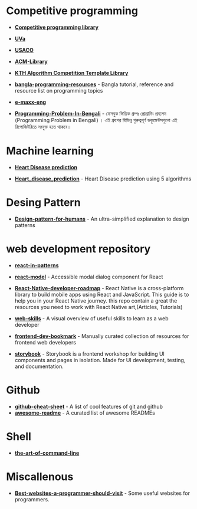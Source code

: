 # Competitive programming

* [**Competitive programming library**](https://github.com/mochow13/competitive-programming-library)

* [**UVa**](https://github.com/morris821028/UVa)
* [**USACO**](https://github.com/bqi343/USACO)
* [**ACM-Library**](https://github.com/AnikSarker/ACM-Library)
* [**KTH Algorithm Competition Template Library**](https://github.com/kth-competitive-programming/kactl)

* [**bangla-programming-resources**](https://github.com/me-shaon/bangla-programming-resources) - Bangla tutorial, reference and resource list on programming topics
* [**e-maxx-eng**](https://github.com/e-maxx-eng/e-maxx-eng)

* [**Programming-Problem-In-Bengali**](https://github.com/hasancse91/Programming-Problem-In-Bengali) - ফেসবুক ভিত্তিক গ্রুপঃ প্রোগ্রামিং প্রবলেম (Programming Problem in Bengali) । এই গ্রুপের বিভিন্ন গুরুত্বপূর্ণ ডকুমেন্টসগুলো এই রিপোজিটরিতে সংযুক্ত হতে থাকবে।

# Machine learning

* [**Heart Disease prediction**](https://github.com/ShubhankarRawat/Heart-Disease-Prediction)

* [**Heart_disease_prediction**](https://github.com/chayandatta/Heart_disease_prediction) - Heart Disease prediction using 5 algorithms

# Desing Pattern 

* [**Design-pattern-for-humans**](https://github.com/kamranahmedse/design-patterns-for-humans) - An ultra-simplified explanation to design patterns


# web development repository 

* [**react-in-patterns**](https://github.com/krasimir/react-in-patterns)

* [**react-model**](https://github.com/reactjs/react-modal) - Accessible modal dialog component for React
* [**React-Native-developer-roadmap**](https://github.com/hayanisaid/React-Native-developer-roadmap) -  React Native is a cross-platform library to build mobile apps using React and JavaScript. This guide is to help you in your React Native journey. this repo contain a great the resources you need to work with React Native art,(Articles, Tutorials)
* [**web-skills**](https://github.com/andreasbm/web-skills) - A visual overview of useful skills to learn as a web developer
* [**frontend-dev-bookmark**](https://github.com/dypsilon/frontend-dev-bookmarks) - Manually curated collection of resources for frontend web developers
* [**storybook**](https://github.com/storybookjs/storybook) - Storybook is a frontend workshop for building UI components and pages in isolation. Made for UI development, testing, and documentation.

# Github

* [**github-cheat-sheet**](https://github.com/tiimgreen/github-cheat-sheet) - A list of cool features of git and github
* [**awesome-readme**](https://github.com/Mahedi178/awesome-readme) - A curated list of awesome READMEs
# Shell 

* [**the-art-of-command-line**](https://github.com/jlevy/the-art-of-command-line)
# Miscallenous 

* [**Best-websites-a-programmer-should-visit**](https://github.com/sdmg15/Best-websites-a-programmer-should-visit) - Some useful websites for programmers.